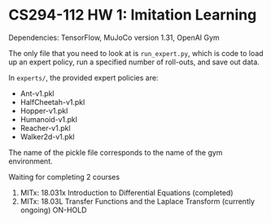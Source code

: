 # CS294-112 HW 1: Imitation Learning

Dependencies: TensorFlow, MuJoCo version 1.31, OpenAI Gym

The only file that you need to look at is `run_expert.py`, which is code to load up an expert policy, run a specified number of roll-outs, and save out data.

In `experts/`, the provided expert policies are:
* Ant-v1.pkl
* HalfCheetah-v1.pkl
* Hopper-v1.pkl
* Humanoid-v1.pkl
* Reacher-v1.pkl
* Walker2d-v1.pkl

The name of the pickle file corresponds to the name of the gym environment.

Waiting for completing 2 courses
1. MITx: 18.031x Introduction to Differential Equations (completed)
2. MITx: 18.03L Transfer Functions and the Laplace Transform (currently ongoing)
ON-HOLD
